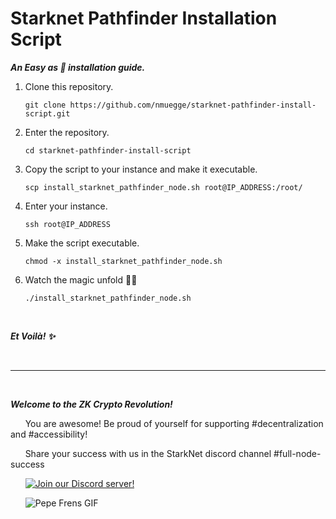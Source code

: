 # Starknet Pathfinder Installation Script

***An Easy as 🥧 installation guide.***

1. Clone this repository.
    
    ```console
    git clone https://github.com/nmuegge/starknet-pathfinder-install-script.git
    ```
    
2. Enter the repository.

    ```console
    cd starknet-pathfinder-install-script
    ```
    
3. Copy the script to your instance and make it executable.

    ```console
    scp install_starknet_pathfinder_node.sh root@IP_ADDRESS:/root/
    ```
      
4. Enter your instance.

    ```console
    ssh root@IP_ADDRESS
    ```

5. Make the script executable.

    ```console
    chmod -x install_starknet_pathfinder_node.sh
    ```

      
6. Watch the magic unfold 🧙‍🪄 

    ```console
    ./install_starknet_pathfinder_node.sh
    ```
       
<p>&nbsp;</p>

***Et Voilà! ✨***

<p>&nbsp;</p>

------

<p>&nbsp;</p>

***Welcome to the ZK Crypto Revolution!***

&nbsp;&nbsp;&nbsp;&nbsp;&nbsp;&nbsp;You are awesome! Be proud of yourself for supporting #decentralization and #accessibility!

&nbsp;&nbsp;&nbsp;&nbsp;&nbsp;&nbsp;Share your success with us in the StarkNet discord channel #full-node-success

&nbsp;&nbsp;&nbsp;&nbsp;&nbsp;&nbsp;[![Join our Discord server!](https://invidget.switchblade.xyz/Fx6zFE7n?theme=light)](https://discord.gg/Fx6zFE7n)

&nbsp;&nbsp;&nbsp;&nbsp;&nbsp;&nbsp;![Pepe Frens GIF](https://c.tenor.com/3EfJ246BYTEAAAAC/frens-pepe.gif)




